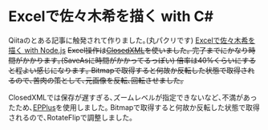 # Excelで佐々木希を描く with C\# 

Qiitaのとある記事に触発されて作りました｡(丸パクリです)
[Excelで佐々木希を描く with Node.js](http://qiita.com/Algebra_nobu/items/33781129460eb0338b1b "Title")
~~Excel操作は[ClosedXML](https://closedxml.codeplex.com "Title")を使いました｡
完了までにかなり時間がかかります｡(SaveAsに時間がかかってるっぽい)
倍率は40%くらいにすると程よい感じになります｡
Bitmapで取得すると何故か反転した状態で取得されるので､苦肉の策として､元画像を反転､回転させました｡~~

ClosedXMLでは保存が遅すぎる､ズームレベルが指定できないなど､不満があったため､[EPPlus](http://epplus.codeplex.com/ "Title")を使用しました｡
Bitmapで取得すると何故か反転した状態で取得されるので､RotateFlipで調整しました｡
